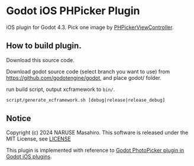 Godot iOS PHPicker Plugin
====================================

iOS plugin for Godot 4.3.
Pick one image by [PHPickerViewController](https://developer.apple.com/documentation/photokit/phpickerviewcontroller).

## How to build plugin.
Download this source code.

Download godot source code (select branch you want to use) from https://github.com/godotengine/godot, and place godot/ folder.

run build script, output xcframework to `bin/`.
```bash
script/generate_xcframework.sh [debug|release|release_debug]
```

## Notice
Copyright (c) 2024 NARUSE Masahiro.
This software is released under the MIT License, see [LICENSE](../../../LICENSE)

This plugin is implemented with reference to [Godot PhotoPicker plugin in Godot iOS plugins](https://github.com/godotengine/godot-ios-plugins/tree/master/plugins/photo_picker).

